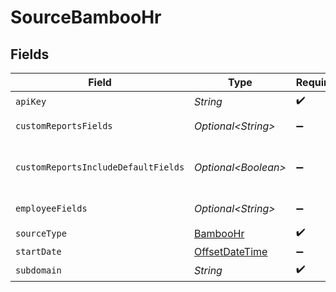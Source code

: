 # SourceBambooHr


## Fields

| Field                                                                                                                                           | Type                                                                                                                                            | Required                                                                                                                                        | Description                                                                                                                                     |
| ----------------------------------------------------------------------------------------------------------------------------------------------- | ----------------------------------------------------------------------------------------------------------------------------------------------- | ----------------------------------------------------------------------------------------------------------------------------------------------- | ----------------------------------------------------------------------------------------------------------------------------------------------- |
| `apiKey`                                                                                                                                        | *String*                                                                                                                                        | :heavy_check_mark:                                                                                                                              | Api key of bamboo hr                                                                                                                            |
| `customReportsFields`                                                                                                                           | *Optional\<String>*                                                                                                                             | :heavy_minus_sign:                                                                                                                              | Comma-separated list of fields to include in custom reports.                                                                                    |
| `customReportsIncludeDefaultFields`                                                                                                             | *Optional\<Boolean>*                                                                                                                            | :heavy_minus_sign:                                                                                                                              | If true, the custom reports endpoint will include the default fields defined here: https://documentation.bamboohr.com/docs/list-of-field-names. |
| `employeeFields`                                                                                                                                | *Optional\<String>*                                                                                                                             | :heavy_minus_sign:                                                                                                                              | Comma-separated list of fields to include for employees.                                                                                        |
| `sourceType`                                                                                                                                    | [BambooHr](../../models/shared/BambooHr.md)                                                                                                     | :heavy_check_mark:                                                                                                                              | N/A                                                                                                                                             |
| `startDate`                                                                                                                                     | [OffsetDateTime](https://docs.oracle.com/javase/8/docs/api/java/time/OffsetDateTime.html)                                                       | :heavy_minus_sign:                                                                                                                              | N/A                                                                                                                                             |
| `subdomain`                                                                                                                                     | *String*                                                                                                                                        | :heavy_check_mark:                                                                                                                              | Sub Domain of bamboo hr                                                                                                                         |